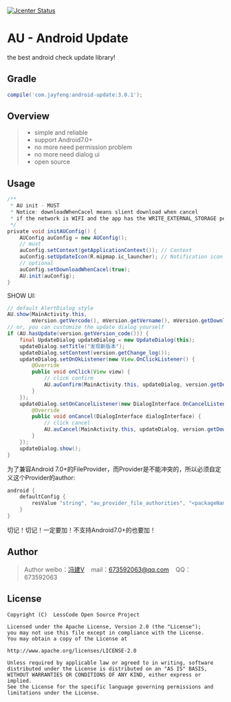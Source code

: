 [![Jcenter Status](https://api.bintray.com/packages/openproject/maven/android-update/images/download.svg)](https://bintray.com/openproject/maven/android-update)

# AU - Android Update
the best android check update library!

## Gradle

```groovy
compile('com.jayfeng:android-update:3.0.1');
```

## Overview
> * simple and reliable
> * support Android7.0+
> * no more need permission problem
> * no more need dialog ui
> * open source

## Usage
```groovy
/**
 * AU init - MUST
 * Notice: downloadWhenCacel means slient download when cancel
 * if the network is WIFI and the app has the WRITE_EXTERNAL_STORAGE permission
 */
private void initAUConfig() {
    AUConfig auConfig = new AUConfig();
    // must
    auConfig.setContext(getApplicationContext()); // Context
    auConfig.setUpdateIcon(R.mipmap.ic_launcher); // Notification icon
    // optional
    auConfig.setDownloadWhenCacel(true);
    AU.init(auConfig);
}
```

SHOW UI:
```java
// default AlertDialog style
AU.show(MainActivity.this,
        mVersion.getVercode(), mVersion.getVername(), mVersion.getDownload(), mVersion.getLog(), mVersion.isForce());
// or, you can customize the update dialog yourself
if (AU.hasUpdate(version.getVersion_code())) {
    final UpdateDialog updateDialog = new UpdateDialog(this);
    updateDialog.setTitle("发现新版本");
    updateDialog.setContent(version.getChange_log());
    updateDialog.setOnOkListener(new View.OnClickListener() {
        @Override
        public void onClick(View view) {
            // click confirm
            AU.auConfirm(MainActivity.this, updateDialog, version.getDownload(), version.getForce());
        }
    });
    updateDialog.setOnCancelListener(new DialogInterface.OnCancelListener() {
        @Override
        public void onCancel(DialogInterface dialogInterface) {
            // click cancel
            AU.auCancel(MainActivity.this, updateDialog, version.getDownload());
        }
    });
    updateDialog.show();
}
```
为了兼容Android 7.0+的FileProvider，而Provider是不能冲突的，所以必须自定义这个Provider的author:
```groovy
android {
    defaultConfig {
        resValue "string", "au_provider_file_authorities", "<packageName>.fileprovider"
    }
}
```
切记！切记！一定要加！不支持Android7.0+的也要加！

## Author

> Author weibo：<a href="http://weibo.com/xiaofengjian" target="_blank">冯建V</a>&nbsp;&nbsp;&nbsp;&nbsp;mail：673592063@qq.com&nbsp;&nbsp;&nbsp;&nbsp;QQ：673592063

## License

```
Copyright (C)  LessCode Open Source Project

Licensed under the Apache License, Version 2.0 (the "License");
you may not use this file except in compliance with the License.
You may obtain a copy of the License at

http://www.apache.org/licenses/LICENSE-2.0

Unless required by applicable law or agreed to in writing, software
distributed under the License is distributed on an "AS IS" BASIS,
WITHOUT WARRANTIES OR CONDITIONS OF ANY KIND, either express or implied.
See the License for the specific language governing permissions and
limitations under the License.
```
